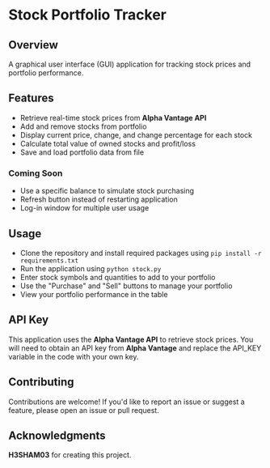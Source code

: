 # Stock Portfolio Tracker

## Overview
A graphical user interface (GUI) application for tracking stock prices and portfolio performance.

## Features
* Retrieve real-time stock prices from **Alpha Vantage API**
* Add and remove stocks from portfolio
* Display current price, change, and change percentage for each stock
* Calculate total value of owned stocks and profit/loss
* Save and load portfolio data from file
### Coming Soon
* Use a specific balance to simulate stock purchasing
* Refresh button instead of restarting application
* Log-in window for multiple user usage

## Usage
* Clone the repository and install required packages using ``pip install -r requirements.txt``
* Run the application using ``python stock.py``
* Enter stock symbols and quantities to add to your portfolio
* Use the "Purchase" and "Sell" buttons to manage your portfolio
* View your portfolio performance in the table

## API Key
This application uses the **Alpha Vantage API** to retrieve stock prices. You will need to obtain an API key from **Alpha Vantage** and replace the API_KEY variable in the code with your own key.

## Contributing
Contributions are welcome! If you'd like to report an issue or suggest a feature, please open an issue or pull request.

## Acknowledgments
**H3SHAM03** for creating this project.
